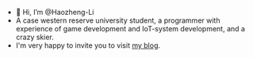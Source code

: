 - 👋 Hi, I’m @Haozheng-Li
- A case western reserve university student, a programmer with experience of game development and IoT-system development, and a crazy skier.
- I'm very happy to invite you to visit [my blog](https://haozhengl.com/).


